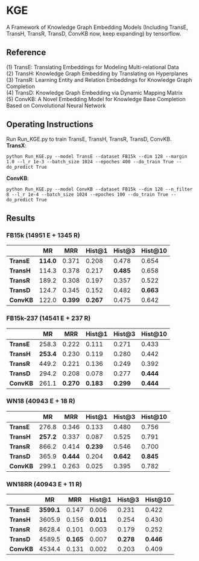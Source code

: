 # KGE
A Framework of Knowledge Graph Embedding Models (Including TransE, TransH, TransR, TransD, ConvKB now, keep expanding) by tensorflow.

## Reference
(1) TransE: Translating Embeddings for Modeling Multi-relational Data   
(2) TransH: Knowledge Graph Embedding by Translating on Hyperplanes  
(3) TransR: Learning Entity and Relation Embeddings for Knowledge Graph Completion  
(4) TransD: Knowledge Graph Embedding via Dynamic Mapping Matrix  
(5) ConvKB: A Novel Embedding Model for Knowledge Base Completion Based on Convolutional Neural Network  

## Operating Instructions
Run Run_KGE.py to train TransE, TransH, TransR, TransD, ConvKB.  
**TransX**:   
```
python Run_KGE.py --model TransE --dataset FB15k --dim 128 --margin 1.0 --l_r 1e-3 --batch_size 1024 --epoches 400 --do_train True --do_predict True
```
**ConvKB**:  
```
python Run_KGE.py --model ConvKB --dataset FB15k --dim 128 --n_filter 8 --l_r 1e-4 --batch_size 1024 --epoches 100 --do_train True --do_predict True
```

## Results       
### FB15k (14951 E + 1345 R)
|            | **MR** | **MRR** |**Hist@1**|**Hist@3**|**Hist@10**|
|     --     |   --   |    --   |    --    |    --    |    --     |
| **TransE** | **114.0** | 0.371 | 0.208 | 0.478 | 0.654 |
| **TransH** | 114.3 | 0.378 | 0.217 | **0.485** | 0.658 |
| **TransR** | 189.2 | 0.308 | 0.197 | 0.357 | 0.522 |
| **TransD** | 124.7 | 0.345 | 0.152 | 0.482 | **0.663** |
| **ConvKB** | 122.0 | **0.399** | **0.267** | 0.475 | 0.642 |

### FB15k-237 (14541 E + 237 R)
|            | **MR** | **MRR** |**Hist@1**|**Hist@3**|**Hist@10**|
|     --     |   --   |    --   |    --    |    --    |    --     |
| **TransE** | 258.3 | 0.222 | 0.111 | 0.271 | 0.433 |
| **TransH** | **253.4** | 0.230 | 0.119 | 0.280 | 0.442 |
| **TransR** | 449.2 | 0.221 | 0.136 | 0.249 | 0.392 |
| **TransD** | 294.2 | 0.208 | 0.078 | 0.277 | **0.444** |
| **ConvKB** | 261.1 | **0.270** | **0.183** | **0.299** | **0.444** |

### WN18 (40943 E + 18 R)
|            | **MR** | **MRR** |**Hist@1**|**Hist@3**|**Hist@10**|
|     --     |   --   |    --   |    --    |    --    |    --     |
| **TransE** | 276.8 | 0.346 | 0.133 | 0.480 | 0.756 |
| **TransH** | **257.2** | 0.337 | 0.087 | 0.525 | 0.791 |
| **TransR** | 866.2 | 0.414 | **0.239** | 0.546 | 0.700 |
| **TransD** | 365.9 | **0.444** | 0.204 | **0.642** | **0.845** |
| **ConvKB** | 299.1 | 0.263 | 0.025 | 0.395 | 0.782 |

### WN18RR (40943 E + 11 R)
|            | **MR** | **MRR** |**Hist@1**|**Hist@3**|**Hist@10**|
|     --     |   --   |    --   |    --    |    --    |    --     |
| **TransE** | **3599.1** | 0.147 | 0.006 | 0.231 | 0.422 |
| **TransH** | 3605.9 | 0.156 | **0.011** | 0.254 | 0.430 |
| **TransR** | 8628.4 | 0.101 | 0.003 | 0.179 | 0.252 |
| **TransD** | 4589.5 | **0.165** | 0.007 | **0.278** | **0.446** |
| **ConvKB** | 4534.4 | 0.131 | 0.002 | 0.203 | 0.409 |
